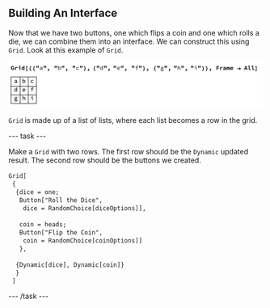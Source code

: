 ## Building An Interface

Now that we have two buttons, one which flips a coin and one which rolls a die, we can combine them into an interface.
We can construct this using `Grid`.
Look at this example of `Grid`.

![Grid](images/Grid.png)

`Grid` is made up of a list of lists, where each list becomes a row in the grid.

--- task ---

Make a `Grid` with two rows.
The first row should be the `Dynamic` updated result.
The second row should be the buttons we created.

```
Grid[
 {
  {dice = one;
   Button["Roll the Dice", 
    dice = RandomChoice[diceOptions]],
    
   coin = heads;
   Button["Flip the Coin", 
    coin = RandomChoice[coinOptions]]
   },
  
  {Dynamic[dice], Dynamic[coin]}
  }
 ]
 ```
--- /task ---

